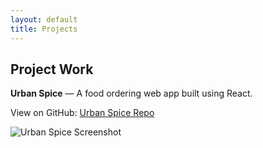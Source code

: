 ```yaml
---
layout: default
title: Projects
---
```


## Project Work

**Urban Spice** — A food ordering web app built using React.  

View on GitHub: [Urban Spice Repo](https://github.com/poojapandey305/urban-spice)

![Urban Spice Screenshot](urban-spice-screenshot.jpg)
